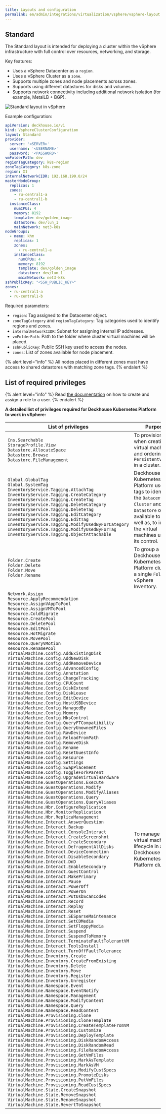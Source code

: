 ```yaml
---
title: Layouts and configuration
permalink: en/admin/integrations/virtualization/vsphere/vsphere-layout.html
---
```


## Standard

The Standard layout is intended for deploying a cluster within the vSphere infrastructure
with full control over resources, networking, and storage.

Key features:

- Uses a vSphere Datacenter as a `region`.
- Uses a vSphere Cluster as a `zone`.
- Supports multiple zones and node placements across zones.
- Supports using different datastores for disks and volumes.
- Supports network connectivity including additional network isolation (for example, MetalLB + BGP).

![Standard layout in vSphere](../../../../images/cloud-provider-vsphere/vsphere-standard.png)
<!--- Source: https://www.figma.com/design/T3ycFB7P6vZIL359UJAm7g/%D0%98%D0%BA%D0%BE%D0%BD%D0%BA%D0%B8-%D0%B8-%D1%81%D1%85%D0%B5%D0%BC%D1%8B?node-id=995-11345&t=Qb5yyWumzPiTBtfL-0 --->

Example configuration:

```yaml
apiVersion: deckhouse.io/v1
kind: VsphereClusterConfiguration
layout: Standard
provider:
  server: '<SERVER>'
  username: '<USERNAME>'
  password: '<PASSWORD>'
vmFolderPath: dev
regionTagCategory: k8s-region
zoneTagCategory: k8s-zone
region: X1
internalNetworkCIDR: 192.168.199.0/24
masterNodeGroup:
  replicas: 1
  zones:
    - ru-central1-a
    - ru-central1-b
  instanceClass:
    numCPUs: 4
    memory: 8192
    template: dev/golden_image
    datastore: dev/lun_1
    mainNetwork: net3-k8s
nodeGroups:
  - name: khm
    replicas: 1
    zones:
      - ru-central1-a
    instanceClass:
      numCPUs: 4
      memory: 8192
      template: dev/golden_image
      datastore: dev/lun_1
      mainNetwork: net3-k8s
sshPublicKey: "<SSH_PUBLIC_KEY>"
zones:
  - ru-central1-a
  - ru-central1-b
```

Required parameters:

- `region`: Tag assigned to the Datacenter object.
- `zoneTagCategory` and `regionTagCategory`: Tag categories used to identify regions and zones.
- `internalNetworkCIDR`: Subnet for assigning internal IP addresses.
- `vmFolderPath`: Path to the folder where cluster virtual machines will be placed.
- `sshPublicKey`: Public SSH key used to access the nodes.
- `zones`: List of zones available for node placement.

{% alert level="info" %}
All nodes placed in different zones must have access to shared datastores with matching zone tags.
{% endalert %}

## List of required privileges

{% alert level="info" %}
Read [the documentation](vsphere-authorization.html#creating-and-assigning-a-role) on how to create and assign a role to a user.
{% endalert %}

**A detailed list of privileges required for Deckhouse Kubernetes Platform to work in vSphere:**

<table>
  <thead>
    <tr>
        <th>List of privileges</th>
        <th>Purpose</th>
    </tr>
  </thead>
  <tbody>
    <tr>
        <td><code>Cns.Searchable</code><br><code>StorageProfile.View</code><br><code>Datastore.AllocateSpace</code><br><code>Datastore.Browse</code><br><code>Datastore.FileManagement</code></td>
        <td>To provision disks when creating virtual machines and ordering <code>PersistentVolumes</code> in a cluster.</td>
    </tr>
    <tr>
        <td><code>Global.GlobalTag</code><br><code>Global.SystemTag</code><br><code>InventoryService.Tagging.AttachTag</code><br><code>InventoryService.Tagging.CreateCategory</code><br><code>InventoryService.Tagging.CreateTag</code><br><code>InventoryService.Tagging.DeleteCategory</code><br><code>InventoryService.Tagging.DeleteTag</code><br><code>InventoryService.Tagging.EditCategory</code><br><code>InventoryService.Tagging.EditTag</code><br><code>InventoryService.Tagging.ModifyUsedByForCategory</code><br><code>InventoryService.Tagging.ModifyUsedByForTag</code><br><code>InventoryService.Tagging.ObjectAttachable</code></td>
        <td>Deckhouse Kubernetes Platform uses tags to identify the <code>Datacenter</code>, <code>Cluster</code> and <code>Datastore</code> objects available to it, as well as, to identify the virtual machines under its control.</td>
    </tr>
    <tr>
        <td><code>Folder.Create</code><br><code>Folder.Delete</code><br><code>Folder.Move</code><br><code>Folder.Rename</code></td>
        <td>To group a Deckhouse Kubernetes Platform cluster in a single <code>Folder</code> in vSphere Inventory.</td>
    </tr>
    <tr>
        <td><code>Network.Assign</code><br><code>Resource.ApplyRecommendation</code><br><code>Resource.AssignVAppToPool</code><br><code>Resource.AssignVMToPool</code><br><code>Resource.ColdMigrate</code><br><code>Resource.CreatePool</code><br><code>Resource.DeletePool</code><br><code>Resource.EditPool</code><br><code>Resource.HotMigrate</code><br><code>Resource.MovePool</code><br><code>Resource.QueryVMotion</code><br><code>Resource.RenamePool</code><br><code>VirtualMachine.Config.AddExistingDisk</code><br><code>VirtualMachine.Config.AddNewDisk</code><br><code>VirtualMachine.Config.AddRemoveDevice</code><br><code>VirtualMachine.Config.AdvancedConfig</code><br><code>VirtualMachine.Config.Annotation</code><br><code>VirtualMachine.Config.ChangeTracking</code><br><code>VirtualMachine.Config.CPUCount</code><br><code>VirtualMachine.Config.DiskExtend</code><br><code>VirtualMachine.Config.DiskLease</code><br><code>VirtualMachine.Config.EditDevice</code><br><code>VirtualMachine.Config.HostUSBDevice</code><br><code>VirtualMachine.Config.ManagedBy</code><br><code>VirtualMachine.Config.Memory</code><br><code>VirtualMachine.Config.MksControl</code><br><code>VirtualMachine.Config.QueryFTCompatibility</code><br><code>VirtualMachine.Config.QueryUnownedFiles</code><br><code>VirtualMachine.Config.RawDevice</code><br><code>VirtualMachine.Config.ReloadFromPath</code><br><code>VirtualMachine.Config.RemoveDisk</code><br><code>VirtualMachine.Config.Rename</code><br><code>VirtualMachine.Config.ResetGuestInfo</code><br><code>VirtualMachine.Config.Resource</code><br><code>VirtualMachine.Config.Settings</code><br><code>VirtualMachine.Config.SwapPlacement</code><br><code>VirtualMachine.Config.ToggleForkParent</code><br><code>VirtualMachine.Config.UpgradeVirtualHardware</code><br><code>VirtualMachine.GuestOperations.Execute</code><br><code>VirtualMachine.GuestOperations.Modify</code><br><code>VirtualMachine.GuestOperations.ModifyAliases</code><br><code>VirtualMachine.GuestOperations.Query</code><br><code>VirtualMachine.GuestOperations.QueryAliases</code><br><code>VirtualMachine.Hbr.ConfigureReplication</code><br><code>VirtualMachine.Hbr.MonitorReplication</code><br><code>VirtualMachine.Hbr.ReplicaManagement</code><br><code>VirtualMachine.Interact.AnswerQuestion</code><br><code>VirtualMachine.Interact.Backup</code><br><code>VirtualMachine.Interact.ConsoleInteract</code><br><code>VirtualMachine.Interact.CreateScreenshot</code><br><code>VirtualMachine.Interact.CreateSecondary</code><br><code>VirtualMachine.Interact.DefragmentAllDisks</code><br><code>VirtualMachine.Interact.DeviceConnection</code><br><code>VirtualMachine.Interact.DisableSecondary</code><br><code>VirtualMachine.Interact.DnD</code><br><code>VirtualMachine.Interact.EnableSecondary</code><br><code>VirtualMachine.Interact.GuestControl</code><br><code>VirtualMachine.Interact.MakePrimary</code><br><code>VirtualMachine.Interact.Pause</code><br><code>VirtualMachine.Interact.PowerOff</code><br><code>VirtualMachine.Interact.PowerOn</code><br><code>VirtualMachine.Interact.PutUsbScanCodes</code><br><code>VirtualMachine.Interact.Record</code><br><code>VirtualMachine.Interact.Replay</code><br><code>VirtualMachine.Interact.Reset</code><br><code>VirtualMachine.Interact.SESparseMaintenance</code><br><code>VirtualMachine.Interact.SetCDMedia</code><br><code>VirtualMachine.Interact.SetFloppyMedia</code><br><code>VirtualMachine.Interact.Suspend</code><br><code>VirtualMachine.Interact.SuspendToMemory</code><br><code>VirtualMachine.Interact.TerminateFaultTolerantVM</code><br><code>VirtualMachine.Interact.ToolsInstall</code><br><code>VirtualMachine.Interact.TurnOffFaultTolerance</code><br><code>VirtualMachine.Inventory.Create</code><br><code>VirtualMachine.Inventory.CreateFromExisting</code><br><code>VirtualMachine.Inventory.Delete</code><br><code>VirtualMachine.Inventory.Move</code><br><code>VirtualMachine.Inventory.Register</code><br><code>VirtualMachine.Inventory.Unregister</code><br><code>VirtualMachine.Namespace.Event</code><br><code>VirtualMachine.Namespace.EventNotify</code><br><code>VirtualMachine.Namespace.Management</code><br><code>VirtualMachine.Namespace.ModifyContent</code><br><code>VirtualMachine.Namespace.Query</code><br><code>VirtualMachine.Namespace.ReadContent</code><br><code>VirtualMachine.Provisioning.Clone</code><br><code>VirtualMachine.Provisioning.CloneTemplate</code><br><code>VirtualMachine.Provisioning.CreateTemplateFromVM</code><br><code>VirtualMachine.Provisioning.Customize</code><br><code>VirtualMachine.Provisioning.DeployTemplate</code><br><code>VirtualMachine.Provisioning.DiskRandomAccess</code><br><code>VirtualMachine.Provisioning.DiskRandomRead</code><br><code>VirtualMachine.Provisioning.FileRandomAccess</code><br><code>VirtualMachine.Provisioning.GetVmFiles</code><br><code>VirtualMachine.Provisioning.MarkAsTemplate</code><br><code>VirtualMachine.Provisioning.MarkAsVM</code><br><code>VirtualMachine.Provisioning.ModifyCustSpecs</code><br><code>VirtualMachine.Provisioning.PromoteDisks</code><br><code>VirtualMachine.Provisioning.PutVmFiles</code><br><code>VirtualMachine.Provisioning.ReadCustSpecs</code><br><code>VirtualMachine.State.CreateSnapshot</code><br><code>VirtualMachine.State.RemoveSnapshot</code><br><code>VirtualMachine.State.RenameSnapshot</code><br><code>VirtualMachine.State.RevertToSnapshot</code></td>
        <td>To manage the virtual machines lifecycle in a Deckhouse Kubernetes Platform cluster.</td>
    </tr>
  </tbody>
</table>
